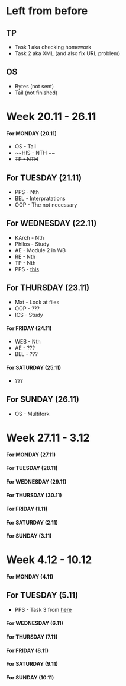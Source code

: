 # Left from before
## TP
* Task 1 aka checking homework
* Task 2 aka XML (and also fix URL problem)
## OS
* Bytes (not sent)
* Tail (not finished)

# Week 20.11 - 26.11
#### For MONDAY (20.11)
* OS - Tail
* ~~HIS - NTH ~~
* ~~TP - NTH~~
## For TUESDAY (21.11)
* PPS - Nth
* BEL - Interpratations
* OOP - The not necessary
## For WEDNESDAY (22.11)
* KArch - Nth
* Philos - Study
* AE - Module 2 in WB
* RE - Nth
* TP - Nth
* PPS - [this](https://github.com/NoHomey/PPS-ELSYS-2017-softwares/blob/master/lectures/vectors_and_matrices/lecture.pdf)
## For THURSDAY (23.11)
* Mat - Look at files
* OOP - ???
* ICS - Study
#### For FRIDAY (24.11)
* WEB - Nth
* AE - ???
* BEL - ???
#### For SATURDAY (25.11)
* ???
## For SUNDAY (26.11)
* OS - Multifork

# Week 27.11 - 3.12
#### For MONDAY (27.11)
#### For TUESDAY (28.11)
#### For WEDNESDAY (29.11)
#### For THURSDAY (30.11)
#### For FRIDAY (1.11)
#### For SATURDAY (2.11)
#### For SUNDAY (3.11)

# Week 4.12 - 10.12
#### For MONDAY (4.11)
## For TUESDAY (5.11)
* PPS - Task 3 from [here](https://github.com/NoHomey/PPS-ELSYS-2017-softwares/blob/master/lectures/vectors_and_matrices/lecture.pdf)
#### For WEDNESDAY (6.11)
#### For THURSDAY (7.11)
#### For FRIDAY (8.11)
#### For SATURDAY (9.11)
#### For SUNDAY (10.11)
